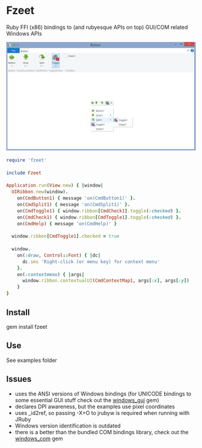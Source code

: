 # Fzeet

Ruby FFI (x86) bindings to (and rubyesque APIs on top) GUI/COM related Windows APIs

![Screenshot](./screenshot.png)

```ruby
require 'fzeet'

include Fzeet

Application.run(View.new) { |window|
  UIRibbon.new(window).
    on(CmdButton1) { message 'on(CmdButton1)' }.
    on(CmdSplit1) { message 'on(CmdSplit1)' }.
    on(CmdToggle1) { window.ribbon[CmdCheck1].toggle(:checked) }.
    on(CmdCheck1) { window.ribbon[CmdToggle1].toggle(:checked) }.
    on(CmdHelp) { message 'on(CmdHelp)' }

  window.ribbon[CmdToggle1].checked = true

  window.
    on(:draw, Control::Font) { |dc|
      dc.sms 'Right-click (or menu key) for context menu'
    }.
    on(:contextmenu) { |args|
      window.ribbon.contextualUI(CmdContextMap1, args[:x], args[:y])
    }
}
```

## Install

gem install fzeet

## Use

See examples folder

## Issues

- uses the ANSI versions of Windows bindings (for UNICODE bindings to some essential GUI stuff check out the [windows_gui](https://rubygems.org/gems/windows_gui) gem)
- declares DPI awareness, but the examples use pixel coordinates
- uses _id2ref, so passing -X+O to jrubyw is required when running with JRuby
- Windows version identification is outdated
- there is a better than the bundled COM bindings library, check out the [windows_com](https://rubygems.org/gems/windows_com) gem
